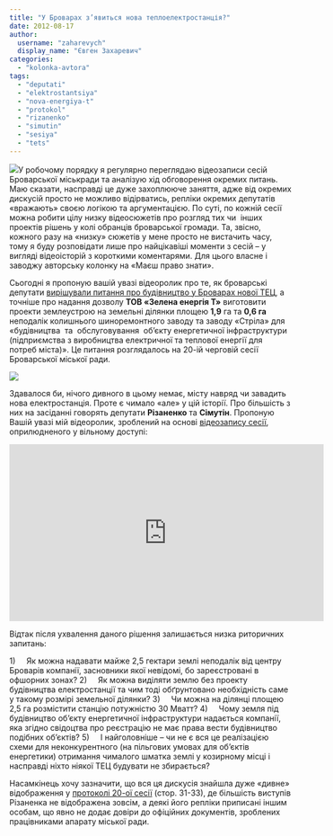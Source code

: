 ```yaml
---
title: "У Броварах з’явиться нова теплоелектростанція?"
date: 2012-08-17
author: 
  username: "zaharevych"
  display_name: "Євген Захаревич"
categories: 
  - "kolonka-avtora"
tags: 
  - "deputati"
  - "elektrostantsiya"
  - "nova-energiya-t"
  - "protokol"
  - "rizanenko"
  - "simutin"
  - "sesiya"
  - "tets"
---
```


[![](https://mpz.brovary.org/wp-content/uploads/2012/08/teploelektrostantsiya.jpg)](https://mpz.brovary.org/wp-content/uploads/2012/08/teploelektrostantsiya.jpg)У робочому порядку я регулярно переглядаю відеозаписи сесій Броварської міськради та аналізую хід обговорення окремих питань. Маю сказати, насправді це дуже захоплююче заняття, адже від окремих дискусій просто не можливо відірватись, репліки окремих депутатів «вражають» своєю логікою та аргументацією. По суті, по кожній сесії можна робити цілу низку відеосюжетів про розгляд тих чи  інших проектів рішень у колі обранців броварської громади. Та, звісно, кожного разу на «низку» сюжетів у мене просто не вистачить часу, тому я буду розповідати лише про найцікавіші моменти з сесій – у вигляді відеоісторій з короткими коментарями. Для цього власне і заводжу авторську колонку на «Маєш право знати».

Сьогодні я пропоную вашій увазі відеоролик про те, як броварські депутати [вирішували питання про будівництво у Броварах нової ТЕЦ](http://docs.pravo-znaty.org.ua/p1286/12.04.2012/586-20-06), а точніше про надання дозволу **ТОВ «Зелена енергія Т»** виготовити проекти землеустрою на земельні ділянки площею **1,9** га та **0,6 га** неподалік колишнього шиноремонтного заводу та заводу «Стріла» для «будівництва  та  обслуговування  об’єкту енергетичної інфраструктури (підприємства з виробництва електричної та теплової енергії для  потреб міста)». Це питання розглядалось на 20-ій черговій сесії Броварської міської ради.

[![](https://mpz.brovary.org/wp-content/uploads/2012/08/dilyanki.png)](https://mpz.brovary.org/wp-content/uploads/2012/08/dilyanki.png)

Здавалося би, нічого дивного в цьому немає, місту навряд чи завадить нова електростанція. Проте є чимало «але» у цій історії. Про більшість з них на засіданні говорять депутати **Різаненко** та **Сімутін**. Пропоную Вашій увазі мій відеоролик, зроблений на основі [відеозапису сесії](http://www.youtube.com/watch?v=BXr8jz1yKq4), оприлюдненого у вільному доступі:

<iframe src="http://www.youtube.com/embed/GEDrpSWMZ9c" frameborder="0" width="560" height="315"></iframe>

Відтак після ухвалення даного рішення залишається низка риторичних запитань:

1)     Як можна надавати майже 2,5 гектари землі неподалік від центру Броварів компанії, засновники якої невідомі, бо зареєстровані в офшорних зонах? 2)     Як можна виділяти землю без проекту будівництва електростанції та чим тоді обґрунтовано необхідність саме у такому розмірі земельної ділянки? 3)     Чи можна на ділянці площею 2,5 га розмістити станцію потужністю 30 Мватт? 4)     Чому земля під будівництво об’єкту енергетичної інфраструктури надається компанії, яка згідно свідоцтва про реєстрацію не має права вести будівництво подібних об’єктів? 5)     І найголовніше – чи не є вся це реалізацією схеми для неконкурентного (на пільгових умовах для об’єктів енергетики) отримання чималого шматка землі у козирному місці і насправді ніхто ніякої ТЕЦ будувати не збирається?

Насамкінець хочу зазначити, що вся ця дискусія знайшла дуже «дивне» відображення у [протоколі 20-ої сесії](http://rizanenko.org/downloads/doc/protokoly_sesii/20.pdf) (стор. 31-33), де більшість виступів Різаненка не відображена зовсім, а деякі його репліки приписані іншим особам, що явно не додає довіри до офіційних документів, зроблених працівниками апарату міської ради.
